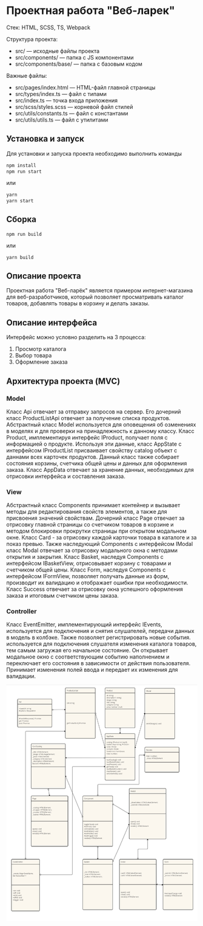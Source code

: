 # Проектная работа "Веб-ларек"

Стек: HTML, SCSS, TS, Webpack

Структура проекта:
- src/ — исходные файлы проекта
- src/components/ — папка с JS компонентами
- src/components/base/ — папка с базовым кодом

Важные файлы:
- src/pages/index.html — HTML-файл главной страницы
- src/types/index.ts — файл с типами
- src/index.ts — точка входа приложения
- src/scss/styles.scss — корневой файл стилей
- src/utils/constants.ts — файл с константами
- src/utils/utils.ts — файл с утилитами

## Установка и запуск
Для установки и запуска проекта необходимо выполнить команды

```
npm install
npm run start
```

или

```
yarn
yarn start
```
## Сборка

```
npm run build
```

или

```
yarn build
```

## Описание проекта

Проектная работа "Веб-ларёк" является примером интернет-магазина для веб-разработчиков, который позволяет просматривать каталог товаров, добавлять товары в корзину и делать заказы.

## Описание интерфейса

Интерфейс можно условно разделить на 3 процесса:
1. Просмотр каталога
2. Выбор товара
3. Оформление заказа

## Архитектура проекта (MVC)

### Model

Класс Api отвечает за отправку запросов на сервер. Его дочерний класс ProductListApi отвечает за получение списка продуктов. Абстрактный класс Model используется для оповещения об озменениях в моделях и для проверки на принадлежность к данному классу. Класс Product, имплементируя интерфейс IProduct, получает поля с информацией о продукте. Используя эти данные, класс AppState с интерфейсом IProductList присваивает свойству catalog объект с даннами всех карточек продуктов. Данный класс также собирает состояния корзины, счетчика общей цены и данных для оформления заказа. Класс AppData отвечает за хранение данных, необходимых для отрисовки интерфейса и составления заказа. 


### View

Абстрактный класс Components принимает контейнер и вызывает методы для редактирования свойств элементов, а также для присвоения значений свойствам. Дочерний класс Page отвечает за отрисовку главной страницы со счетчиком товаров в корзине и методом блокировки прокрутки страницы при открытом модальном окне. Класс Card - за отрисовку каждой карточки товара в каталоге и за показ превью. Также наследующий Components с интерфейсом IModal класс Modal отвечает за отрисовку модального окна с методами открытия и закрытия. Класс Basket, наследуя Components с интерфейсом IBasketView, отрисовывает корзину с товарами и счетчиком общей цены. Класс Form, наследуя Components с интерфейсом IFormView, позволяет получать данные из форм, производит их валидацию и отображает ошибки при необходимости. Класс Success отвечает за отрисовку окна успешного оформления заказа и итоговым счетчиком цены заказа.

### Controller

Класс EventEmitter, имплементирующий интерфейс IEvents, используется для подключения и снятия слушателей, передачи данных в модель в колбэке. Также позволяет регистрировать новые события. используется для подключения слушателя изменения каталога товаров, тем самым загружая его начальное состояние. Он открывает модальное окно с соответствующим событию наполнением и переключает его состояния в зависимости от действия пользователя. Принимает изменения полей ввода и передает их изменения для валидации.

![Image alt](https://github.com/ozalexander/web-larek-frontend/blob/main/src/images/Web-ларёк.jpg)
